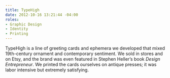 ```yaml
---
title: TypeHigh
date: 2012-10-16 13:21:44 -04:00
roles:
- Graphic Design
- Identity
- Printing
---
```

TypeHigh is a line of greeting cards and ephemera we developed that mixed 19th-century ornament and contemporary sentiment. We sold in stores and on Etsy, and the brand was even featured in Stephen Heller’s book <em>Design Entrepreneur</em>. We printed the cards ourselves on antique presses; it was labor intensive but extremely satisfying.
